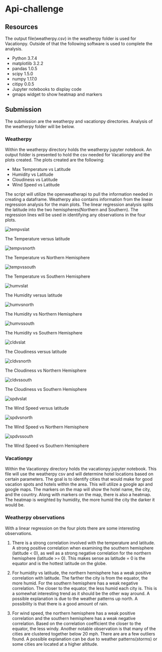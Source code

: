 # Api-challenge

## Resources

The output file(weatherpy.csv) in the weatherpy folder is used for Vacationpy. Outside of that the following software is used to complete the analysis.

* Python 3.7.4
* matplotlib 3.2.2
* pandas 1.0.5
* scipy 1.5.0
* numpy 1.17.0
* citipy 0.0.5
* Jupyter notebooks to display code
* gmaps widget to show heatmap and markers

## Submission

The submission are the weatherpy and vacationpy directories. Analysis of the weatherpy folder will be below.

### Weatherpy

Within the weatherpy directory holds the weatherpy jupyter notebook. An output folder is presented to hold the csv needed for Vacationpy and the plots created. The plots created are the following:

* Max Temperature vs Latitude
* Humidity vs Latitude
* Cloudiness vs Latitude
* Wind Speed vs Latitude

The script will utilize the openweatherapi to pull the information needed in creating a dataframe. Weatherpy also contains information from the linear regression analysis for the main plots. The linear regression analysis splits the latitude into the two hemispheres(Northern and Southern). The regression lines will be used in identifying any observations in the four plots.

![tempvslat](Weatherpy/output/tempvslat.png)

The Temperature versus latitude

![tempvsnorth](Weatherpy/output/ntempvslat.png)

The Temperature vs Northern Hemisphere

![tempvssouth](Weatherpy/output/stempvslat.png)

The Temperature vs Southern Hemisphere

![humvslat](Weatherpy/output/humvslat.png)

The Humidity versus latitude

![humvsnorth](Weatherpy/output/nhumvslat.png)

The Humidity vs Northern Hemisphere

![humvssouth](Weatherpy/output/shumvslat.png)

The Humidity vs Southern Hemisphere

![cldvslat](Weatherpy/output/cloudvslat.png)

The Cloudiness versus latitude

![cldvsnorth](Weatherpy/output/ncloudvslat.png)

The Cloudiness vs Northern Hemisphere

![cldvssouth](Weatherpy/output/scloudvslat.png)

The Cloudiness vs Southern Hemisphere

![spdvslat](Weatherpy/output/windvslat.png)

The Wind Speed versus latitude

![spdvsnorth](Weatherpy/output/nwindvslat.png)

The Wind Speed vs Northern Hemisphere

![spdvssouth](Weatherpy/output/swindvslat.png)

The Wind Speed vs Southern Hemisphere

### Vacationpy

Within the Vacationpy directory holds the vacationpy jupyter notebook. This file will use the weatherpy csv and will determine hotel locations based on certain parameters. The goal is to identify cities that would make for good vacation spots and hotels within the area. This will utilize a google api and google maps. The markers on the map will show the hotel name, the city, and the country. Along with markers on the map, there is also a heatmap. The heatmap is weighted by humidity, the more humid the city the darker it would be.

### Weatherpy observations

With a linear regression on the four plots there are some interesting observations.

1. There is a strong correlation involved with the temperature and latitude. A strong positive correlation when examining the southern hemisphere (latitude < 0), as well as a strong negative correlation for the northern hemisphere (latitude >= 0). This makes sense as latitude = 0 is the equator and is the hottest latitude on the globe.

2. For humidity vs latitude, the northern hemisphere has a weak positive correlation with latitude. The farther the city is from the equator, the more humid. For the southern hemisphere has a weak negative correlation. The closer to the equator, the less humid each city is. This is a somewhat interesting trend as it should be the other way around. A possible explanation is due to the weather patterns up north. A possibility is that there is a good amount of rain.

3. For wind speed, the northern hemisphere has a weak positive correlation and the southern hemisphere has a weak negative correlation. Based on the correlation coefficient the closer to the equator, the less windy. Another notable observation is that many of the cities are clustered together below 20 mph. There are are a few outliers found. A possible explanation can be due to weather patterns(storms) or some cities are located at a higher altitude.
